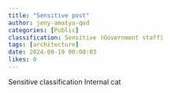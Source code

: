 ```yaml
---
title: "Sensitive post"
author: jeny-amatya-qed
categories: [Public]
classification: Sensitive (Government staff)
tags: [architecture]
date: 2024-09-19 00:08:03 
likes: 0
---
```


Sensitive classification
Internal cat